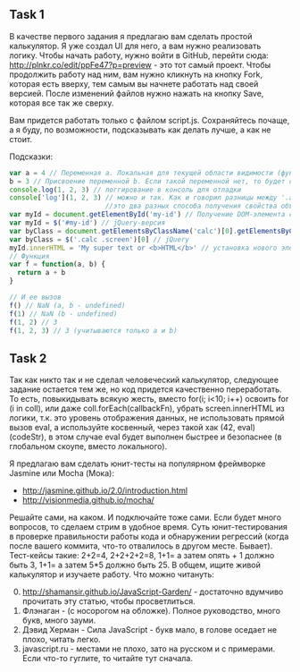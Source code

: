 ## Task 1

В качестве первого задания я предлагаю вам сделать простой калькулятор. Я уже создал UI для него, а вам нужно реализовать логику. Чтобы начать работу, нужно войти в GitHub, перейти сюда: http://plnkr.co/edit/ppFe47?p=preview - это тот самый проект. Чтобы продолжить работу над ним, вам нужно кликнуть на кнопку Fork, которая есть вверху, тем самым вы начнете работать над своей версией. После изменений файлов нужно нажать на кнопку Save, которая все так же сверху.

Вам придется работать только с файлом script.js. Сохраняйтесь почаще, а я буду, по возможности, подсказывать как делать лучше, а как не стоит.

Подсказки:
```javascript
var a = 4 // Переменная a. Локальная для текущей области видимости (функции или глобального объекта)
b = 3 // Присвоение переменной b. Если такой переменной нет, то будет создана глобальная
console.log(1, 2, 3) // логгирование в консоль для отладки
console['log'](1, 2, 3) // можно и так. Как и говорил разницы между '.asd' и ['asd'] нету -
                        //это два разных способа получения свойства объекта
var myId = document.getElementById('my-id') // Получение DOM-элемента с id 'my-id'
var myId = $('#my-id') // jQuery-версия
var byClass = document.getElementsByClassName('calc')[0].getElementsByClassName('screen')[0]; // Получение первого элемента класса screen, который находится в первом элементе класса 'calc'
var byClass = $('.calc .screen')[0] // jQuery
myId.innerHTML = 'My super text or <b>HTML</b>' // установка нового элемента в DOM-ноду
// Функция
var f = function(a, b) {
  return a + b
}

// И ее вызов
f() // NaN (a, b - undefined)
f(1) // NaN (b - undefined)
f(1, 2) // 3
f(1, 2, 3) // 3 (учитываются только a и b)
```

## Task 2

Так как никто так и не сделал человеческий калькулятор, следующее задание остается тем же, но код придется качественно переработать. То есть, повыкидывать всякую жесть, вместо for(i; i<10; i++) освоить for (i in coll), или даже coll.forEach(callbackFn), убрать screen.innerHTML из логики, т.к. это уровень отображения данных, не использовать прямой вызов eval, а используйте косвенный, через такой хак (42, eval)(codeStr), в этом случае eval будет выполнен быстрее и безопаснее (в глобальном скоупе, вместо локального).

Я предлагаю вам сделать юнит-тесты на популярном фреймворке Jasmine или Mocha (Мока):
* http://jasmine.github.io/2.0/introduction.html
* http://visionmedia.github.io/mocha/

Решайте сами, на каком. И подключайте тоже сами. Если будет много вопросов, то сделаем стрим в удобное время.
Суть юнит-тестирования в проверке правильности работы кода и обнаружении регрессий (когда после вашего коммита, что-то отвалилось в другом месте. Бывает). Тест-кейсы такие: 2+2=4, 2+2+2+2=8, 1+1= а затем опять + 1 должно быть 3, 1+1= а затем 5*5 должно быть 25. В общем, ищите живой калькулятор и изучаете работу.
Что можно читануть:

0. http://shamansir.github.io/JavaScript-Garden/  - достаточно вдумчиво прочитать эту статью, чтобы просветлиться.
1. Флэнаган - (с носорогом на обложке). Полное руководство, много букв, много зауми.
2. Дэвид Херман - Сила JavaScript - букв мало, в голове оседает не плохо, читать легко.
3. javascript.ru - местами не плохо, зато на русском и с примерами. Если что-то гуглите, то читайте тут сначала.
